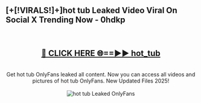 <h2>[+[!VIRALS!]+]hot tub Leaked Video Viral On Social X Trending Now - 0hdkp</h2>
<br>
<div align="center">
<h2><a href="https://libra.edu.pl?hot_tub" rel="nofollow">🔴 CLICK HERE 🌐==►► hot_tub</a></h2>
<br>
Get hot tub OnlyFans leaked all content. Now you can access all videos and pictures of hot tub OnlyFans. New Updated Files 2025!
<br>
<br>
<a href="https://libra.edu.pl?hot_tub" rel="nofollow" data-target="animated-image.originalLink"><img src="https://i.ibb.co.com/WyWwxjT/player-gif2.gif" alt="hot tub Leaked OnlyFans" style="max-width: 100%; display: inline-block;" data-target="animated-image.originalImage"></a>
</div>
<br>